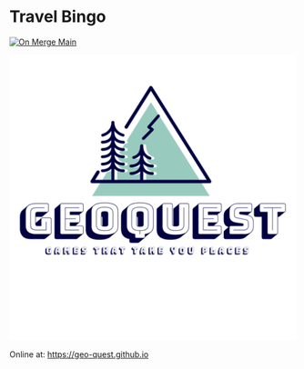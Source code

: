 # Travel Bingo

[![On Merge Main](https://github.com/geo-quest/geo-quest.github.io/actions/workflows/on-merge-main.yaml/badge.svg?branch=main)](https://github.com/geo-quest/geo-quest.github.io/actions/workflows/on-merge-main.yaml)

![geo-quest](public/geo-quest-logo_512.png)

Online at: https://geo-quest.github.io
